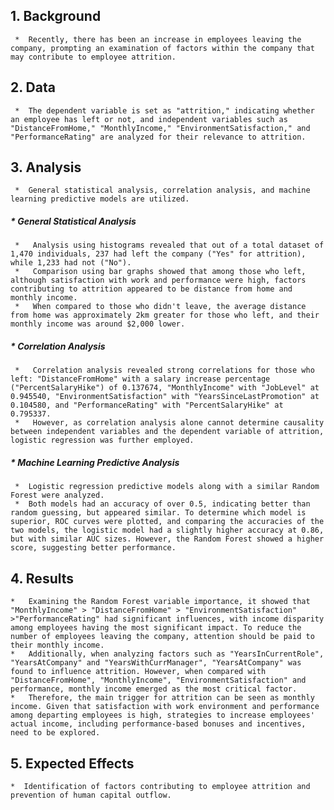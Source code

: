 ## **1. Background**
     *  Recently, there has been an increase in employees leaving the company, prompting an examination of factors within the company that may contribute to employee attrition.
  
## **2. Data**
     *  The dependent variable is set as "attrition," indicating whether an employee has left or not, and independent variables such as "DistanceFromHome," "MonthlyIncome," "EnvironmentSatisfaction," and "PerformanceRating" are analyzed for their relevance to attrition.


## **3. Analysis** 
     *  General statistical analysis, correlation analysis, and machine learning predictive models are utilized.

#####   * General Statistical Analysis
     *   Analysis using histograms revealed that out of a total dataset of 1,470 individuals, 237 had left the company ("Yes" for attrition), while 1,233 had not ("No").
     *   Comparison using bar graphs showed that among those who left, although satisfaction with work and performance were high, factors contributing to attrition appeared to be distance from home and monthly income.
     *   When compared to those who didn't leave, the average distance from home was approximately 2km greater for those who left, and their monthly income was around $2,000 lower.
  
#####   *  Correlation Analysis
     *   Correlation analysis revealed strong correlations for those who left: "DistanceFromHome" with a salary increase percentage ("PercentSalaryHike") of 0.137674, "MonthlyIncome" with "JobLevel" at 0.945540, "EnvironmentSatisfaction" with "YearsSinceLastPromotion" at 0.104580, and "PerformanceRating" with "PercentSalaryHike" at 0.795337.
     *   However, as correlation analysis alone cannot determine causality between independent variables and the dependent variable of attrition, logistic regression was further employed.
  
#####  * Machine Learning Predictive Analysis
     *  Logistic regression predictive models along with a similar Random Forest were analyzed.
     *  Both models had an accuracy of over 0.5, indicating better than random guessing, but appeared similar. To determine which model is superior, ROC curves were plotted, and comparing the accuracies of the two models, the logistic model had a slightly higher accuracy at 0.86, but with similar AUC sizes. However, the Random Forest showed a higher score, suggesting better performance.

## **4. Results**    
    *   Examining the Random Forest variable importance, it showed that "MonthlyIncome" > "DistanceFromHome" > "EnvironmentSatisfaction" >"PerformanceRating" had significant influences, with income disparity among employees having the most significant impact. To reduce the number of employees leaving the company, attention should be paid to their monthly income.
    *   Additionally, when analyzing factors such as "YearsInCurrentRole", "YearsAtCompany" and "YearsWithCurrManager", "YearsAtCompany" was found to influence attrition. However, when compared with "DistanceFromHome", "MonthlyIncome", "EnvironmentSatisfaction" and performance, monthly income emerged as the most critical factor.    
    *   Therefore, the main trigger for attrition can be seen as monthly income. Given that satisfaction with work environment and performance among departing employees is high, strategies to increase employees' actual income, including performance-based bonuses and incentives, need to be explored.

## **5. Expected Effects**
    *  Identification of factors contributing to employee attrition and prevention of human capital outflow.

